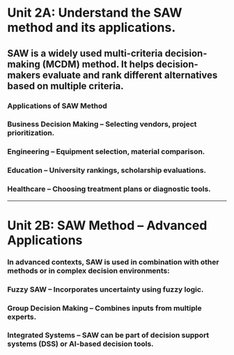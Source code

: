 # Unit 2A: Understand the SAW method and its applications.

## SAW is a widely used multi-criteria decision-making (MCDM) method. It helps decision-makers evaluate and rank different alternatives based on multiple criteria.
### Applications of SAW Method
### Business Decision Making – Selecting vendors, project prioritization.
### Engineering – Equipment selection, material comparison.
### Education – University rankings, scholarship evaluations.
### Healthcare – Choosing treatment plans or diagnostic tools.
---
# Unit 2B: SAW Method – Advanced Applications
### In advanced contexts, SAW is used in combination with other methods or in complex decision environments:
### Fuzzy SAW – Incorporates uncertainty using fuzzy logic.
### Group Decision Making – Combines inputs from multiple experts.
### Integrated Systems – SAW can be part of decision support systems (DSS) or AI-based decision tools.

